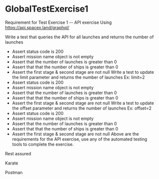 # GlobalTestExercise1

Requirement for Test Exercise 1 -- API exercise
Using https://api.spacex.land/graphql/

Write a test that queries the API for all launches and returns the number of launches
* Assert status code is 200
* Assert mission name object is not empty
* Assert that the number of launches is greater than 0
* Assert that that the number of ships is greater than 0
* Assert the first stage & second stage are not null
Write a test to update the limit parameter and returns the number of launches Ex: limit=2
* Assert status code is 200
* Assert mission name object is not empty
* Assert that the number of launches is greater than 0
* Assert that that the number of ships is greater than 0
* Assert the first stage & second stage are not null
Write a test to update the offset parameter and returns the number of launches Ex: offset=2
* Assert status code is 200
* Assert mission name object is not empty
* Assert that the number of launches is greater than 0
* Assert that that the number of ships is greater than 0
* Assert the first stage & second stage are not null
Above are the requirements for the API exercise, use any of the automated testing tools to complete the exercise.

Rest assured

Karate

Postman
